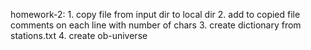 homework-2:
    1. copy file from input dir to local dir
    2. add to copied file comments on each line with number of chars
    3. create dictionary from stations.txt
    4. create ob-universe
